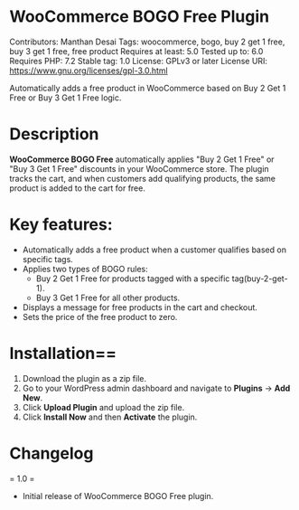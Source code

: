 # WooCommerce BOGO Free Plugin
Contributors: Manthan Desai
Tags: woocommerce, bogo, buy 2 get 1 free, buy 3 get 1 free, free product
Requires at least: 5.0
Tested up to: 6.0
Requires PHP: 7.2
Stable tag: 1.0
License: GPLv3 or later
License URI: https://www.gnu.org/licenses/gpl-3.0.html

Automatically adds a free product in WooCommerce based on Buy 2 Get 1 Free or Buy 3 Get 1 Free logic.

# Description

**WooCommerce BOGO Free** automatically applies "Buy 2 Get 1 Free" or "Buy 3 Get 1 Free" discounts in your WooCommerce store. The plugin tracks the cart, and when customers add qualifying products, the same product is added to the cart for free. 

# Key features:
- Automatically adds a free product when a customer qualifies based on specific tags.
- Applies two types of BOGO rules:
    - Buy 2 Get 1 Free for products tagged with a specific tag(buy-2-get-1).
    - Buy 3 Get 1 Free for all other products.
- Displays a message for free products in the cart and checkout.
- Sets the price of the free product to zero.

# Installation==

1. Download the plugin as a zip file.
2. Go to your WordPress admin dashboard and navigate to **Plugins** -> **Add New**.
3. Click **Upload Plugin** and upload the zip file.
4. Click **Install Now** and then **Activate** the plugin.

# Changelog 

= 1.0 =
* Initial release of WooCommerce BOGO Free plugin.
